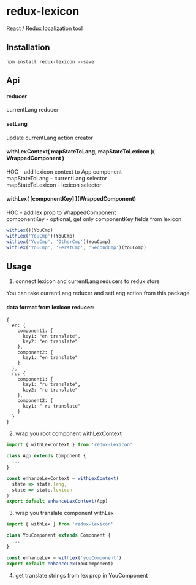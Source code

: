 # redux-lexicon

React / Redux localization tool


## Installation

```
npm install redux-lexicon --save
```

## Api

#### reducer

currentLang reducer

#### setLang

update currentLang action creator

#### withLexContext( mapStateToLang, mapStateToLexicon )( WrappedComponent )

HOC - add lexicon context to App component </br>
mapStateToLang - currentLang selector </br>
mapStateToLexicon - lexicon selector

#### withLex( [componentKey] )(WrappedComponent)

HOC - add lex prop to WrappedComponent </br>
componentKey - optional, get only componentKey fields from lexicon

```javascript
withLex()(YouCmp)
withLex('YouCmp')(YouCmp)
withLex('YouCmp', 'OtherCmp')(YouComp)
withLex('YouCmp', 'FerstCmp', 'SecondCmp')(YouComp)
```

## Usage

1. connect lexicon and currentLang reducers to redux store

  You can take currentLang reducer and setLang action from this package

  #### data format from lexicon reducer:

  ```
  {
    en: {
      component1: {
        key1: "en translate",
        key2: "en translate"
      },
      component2: {
        key1: "en translate"
      }
    },
    ru: {
      component1: {
        key1: "ru translate",
        key2: "ru translate"
      },
      component2: {
        key1: " ru translate"
      }
    }
  }
  ```

2. wrap you root component withLexContext

  ```javascript
  import { withLexContext } from 'redux-lexicon'

  class App extends Component {
    ...
  }

  const enhanceLexContext = withLexContext(
    state => state.lang,
    state => state.lexicon
  )
  export default enhanceLexContext(App)
  ```

3. wrap you translate component withLex

  ```javascript
  import { withLex } from 'redux-lexicon'

  class YouComponent extends Component {
    ...
  }

  const enhanceLex = withLex('youComponent')
  export default enhanceLex(YouComponent)
  ```

4. get translate strings from lex prop in YouComponent
